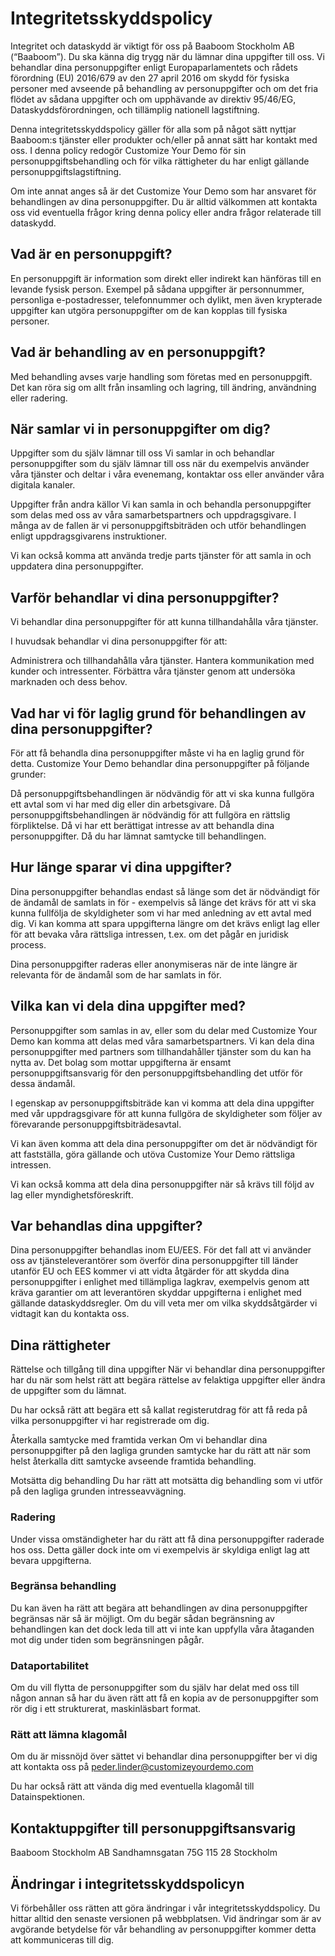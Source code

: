 # Integritetsskyddspolicy

Integritet och dataskydd är viktigt för oss på Baaboom Stockholm AB (“Baaboom”). Du ska känna dig trygg när du lämnar dina uppgifter till oss. Vi behandlar dina personuppgifter enligt Europaparlamentets och rådets förordning (EU) 2016/679 av den 27 april 2016 om skydd för fysiska personer med avseende på behandling av personuppgifter och om det fria flödet av sådana uppgifter och om upphävande av direktiv 95/46/EG, Dataskyddsförordningen, och tillämplig nationell lagstiftning.

Denna integritetsskyddspolicy gäller för alla som på något sätt nyttjar Baaboom:s tjänster eller produkter och/eller på annat sätt har kontakt med oss. I denna policy redogör Customize Your Demo för sin personuppgiftsbehandling och för vilka rättigheter du har enligt gällande personuppgiftslagstiftning.

Om inte annat anges så är det Customize Your Demo som har ansvaret för behandlingen av dina personuppgifter. Du är alltid välkommen att kontakta oss vid eventuella frågor kring denna policy eller andra frågor relaterade till dataskydd.

## Vad är en personuppgift?

En personuppgift är information som direkt eller indirekt kan hänföras till en levande fysisk person. Exempel på sådana uppgifter är personnummer, personliga e-postadresser, telefonnummer och dylikt, men även krypterade uppgifter kan utgöra personuppgifter om de kan kopplas till fysiska personer.

## Vad är behandling av en personuppgift?

Med behandling avses varje handling som företas med en personuppgift. Det kan röra sig om allt från insamling och lagring, till ändring, användning eller radering.

## När samlar vi in personuppgifter om dig?

Uppgifter som du själv lämnar till oss
Vi samlar in och behandlar personuppgifter som du själv lämnar till oss när du exempelvis använder våra tjänster och deltar i våra evenemang, kontaktar oss eller använder våra digitala kanaler.

Uppgifter från andra källor
Vi kan samla in och behandla personuppgifter som delas med oss av våra samarbetspartners och uppdragsgivare. I många av de fallen är vi personuppgiftsbiträden och utför behandlingen enligt uppdragsgivarens instruktioner.

Vi kan också komma att använda tredje parts tjänster för att samla in och uppdatera dina personuppgifter.

## Varför behandlar vi dina personuppgifter?

Vi behandlar dina personuppgifter för att kunna tillhandahålla våra tjänster.

I huvudsak behandlar vi dina personuppgifter för att:

Administrera och tillhandahålla våra tjänster.
Hantera kommunikation med kunder och intressenter.
Förbättra våra tjänster genom att undersöka marknaden och dess behov.

## Vad har vi för laglig grund för behandlingen av dina personuppgifter?

För att få behandla dina personuppgifter måste vi ha en laglig grund för detta. Customize Your Demo behandlar dina personuppgifter på följande grunder:

Då personuppgiftsbehandlingen är nödvändig för att vi ska kunna fullgöra ett avtal som vi har med dig eller din arbetsgivare.
Då personuppgiftsbehandlingen är nödvändig för att fullgöra en rättslig förpliktelse.
Då vi har ett berättigat intresse av att behandla dina personuppgifter.
Då du har lämnat samtycke till behandlingen.

## Hur länge sparar vi dina uppgifter?

Dina personuppgifter behandlas endast så länge som det är nödvändigt för de ändamål de samlats in för - exempelvis så länge det krävs för att vi ska kunna fullfölja de skyldigheter som vi har med anledning av ett avtal med dig. Vi kan komma att spara uppgifterna längre om det krävs enligt lag eller för att bevaka våra rättsliga intressen, t.ex. om det pågår en juridisk process.

Dina personuppgifter raderas eller anonymiseras när de inte längre är relevanta för de ändamål som de har samlats in för.

## Vilka kan vi dela dina uppgifter med?

Personuppgifter som samlas in av, eller som du delar med Customize Your Demo kan komma att delas med våra samarbetspartners. Vi kan dela dina personuppgifter med partners som tillhandahåller tjänster som du kan ha nytta av. Det bolag som mottar uppgifterna är ensamt personuppgiftsansvarig för den personuppgiftsbehandling det utför för dessa ändamål.

I egenskap av personuppgiftsbiträde kan vi komma att dela dina uppgifter med vår uppdragsgivare för att kunna fullgöra de skyldigheter som följer av förevarande personuppgiftsbiträdesavtal.

Vi kan även komma att dela dina personuppgifter om det är nödvändigt för att fastställa, göra gällande och utöva Customize Your Demo rättsliga intressen.

Vi kan också komma att dela dina personuppgifter när så krävs till följd av lag eller myndighetsföreskrift.

## Var behandlas dina uppgifter?

Dina personuppgifter behandlas inom EU/EES. För det fall att vi använder oss av tjänsteleverantörer som överför dina personuppgifter till länder utanför EU och EES kommer vi att vidta åtgärder för att skydda dina personuppgifter i enlighet med tillämpliga lagkrav, exempelvis genom att kräva garantier om att leverantören skyddar uppgifterna i enlighet med gällande dataskyddsregler. Om du vill veta mer om vilka skyddsåtgärder vi vidtagit kan du kontakta oss.

## Dina rättigheter

Rättelse och tillgång till dina uppgifter
När vi behandlar dina personuppgifter har du när som helst rätt att begära rättelse av felaktiga uppgifter eller ändra de uppgifter som du lämnat.

Du har också rätt att begära ett så kallat registerutdrag för att få reda på vilka personuppgifter vi har registrerade om dig.

Återkalla samtycke med framtida verkan
Om vi behandlar dina personuppgifter på den lagliga grunden samtycke har du rätt att när som helst återkalla ditt samtycke avseende framtida behandling.

Motsätta dig behandling
Du har rätt att motsätta dig behandling som vi utför på den lagliga grunden intresseavvägning.

### Radering

Under vissa omständigheter har du rätt att få dina personuppgifter raderade hos oss. Detta gäller dock inte om vi exempelvis är skyldiga enligt lag att bevara uppgifterna.

### Begränsa behandling

Du kan även ha rätt att begära att behandlingen av dina personuppgifter begränsas när så är möjligt. Om du begär sådan begränsning av behandlingen kan det dock leda till att vi inte kan uppfylla våra åtaganden mot dig under tiden som begränsningen pågår.

### Dataportabilitet

Om du vill flytta de personuppgifter som du själv har delat med oss till någon annan så har du även rätt att få en kopia av de personuppgifter som rör dig i ett strukturerat, maskinläsbart format.

### Rätt att lämna klagomål

Om du är missnöjd över sättet vi behandlar dina personuppgifter ber vi dig att kontakta oss på peder.linder@customizeyourdemo.com

Du har också rätt att vända dig med eventuella klagomål till Datainspektionen.

## Kontaktuppgifter till personuppgiftsansvarig

Baaboom Stockholm AB
Sandhamnsgatan 75G
115 28 Stockholm

## Ändringar i integritetsskyddspolicyn

Vi förbehåller oss rätten att göra ändringar i vår integritetsskyddspolicy. Du hittar alltid den senaste versionen på webbplatsen. Vid ändringar som är av avgörande betydelse för vår behandling av personuppgifter kommer detta att kommuniceras till dig.
